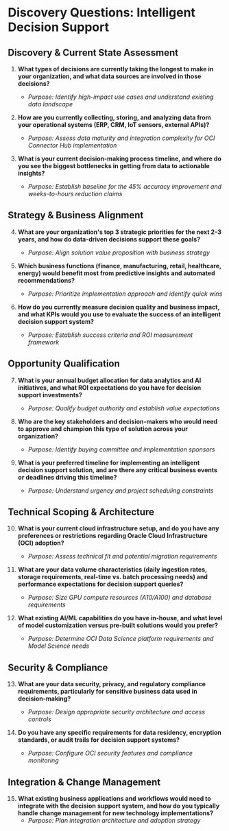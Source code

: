# Discovery Questions: Intelligent Decision Support

## Discovery & Current State Assessment

1. **What types of decisions are currently taking the longest to make in your organization, and what data sources are involved in those decisions?**
   - *Purpose: Identify high-impact use cases and understand existing data landscape*

2. **How are you currently collecting, storing, and analyzing data from your operational systems (ERP, CRM, IoT sensors, external APIs)?**
   - *Purpose: Assess data maturity and integration complexity for OCI Connector Hub implementation*

3. **What is your current decision-making process timeline, and where do you see the biggest bottlenecks in getting from data to actionable insights?**
   - *Purpose: Establish baseline for the 45% accuracy improvement and weeks-to-hours reduction claims*

## Strategy & Business Alignment

4. **What are your organization's top 3 strategic priorities for the next 2-3 years, and how do data-driven decisions support these goals?**
   - *Purpose: Align solution value proposition with business strategy*

5. **Which business functions (finance, manufacturing, retail, healthcare, energy) would benefit most from predictive insights and automated recommendations?**
   - *Purpose: Prioritize implementation approach and identify quick wins*

6. **How do you currently measure decision quality and business impact, and what KPIs would you use to evaluate the success of an intelligent decision support system?**
   - *Purpose: Establish success criteria and ROI measurement framework*

## Opportunity Qualification

7. **What is your annual budget allocation for data analytics and AI initiatives, and what ROI expectations do you have for decision support investments?**
   - *Purpose: Qualify budget authority and establish value expectations*

8. **Who are the key stakeholders and decision-makers who would need to approve and champion this type of solution across your organization?**
   - *Purpose: Identify buying committee and implementation sponsors*

9. **What is your preferred timeline for implementing an intelligent decision support solution, and are there any critical business events or deadlines driving this timeline?**
   - *Purpose: Understand urgency and project scheduling constraints*

## Technical Scoping & Architecture

10. **What is your current cloud infrastructure setup, and do you have any preferences or restrictions regarding Oracle Cloud Infrastructure (OCI) adoption?**
    - *Purpose: Assess technical fit and potential migration requirements*

11. **What are your data volume characteristics (daily ingestion rates, storage requirements, real-time vs. batch processing needs) and performance expectations for decision support queries?**
    - *Purpose: Size GPU compute resources (A10/A100) and database requirements*

12. **What existing AI/ML capabilities do you have in-house, and what level of model customization versus pre-built solutions would you prefer?**
    - *Purpose: Determine OCI Data Science platform requirements and Model Science needs*

## Security & Compliance

13. **What are your data security, privacy, and regulatory compliance requirements, particularly for sensitive business data used in decision-making?**
    - *Purpose: Design appropriate security architecture and access controls*

14. **Do you have any specific requirements for data residency, encryption standards, or audit trails for decision support systems?**
    - *Purpose: Configure OCI security features and compliance monitoring*

## Integration & Change Management

15. **What existing business applications and workflows would need to integrate with the decision support system, and how do you typically handle change management for new technology implementations?**
    - *Purpose: Plan integration architecture and adoption strategy*